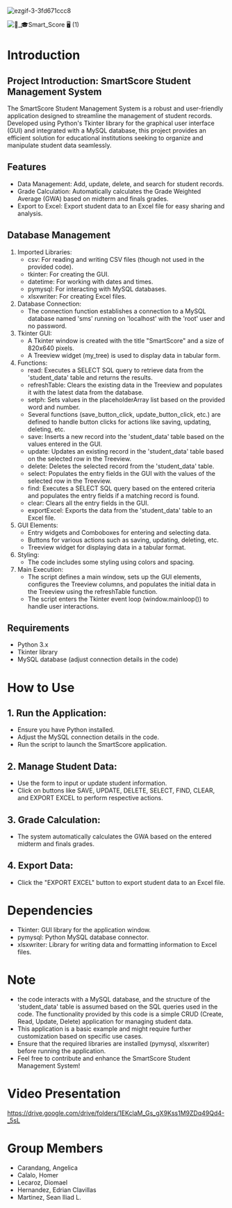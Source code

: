 ![ezgif-3-3fd671ccc8](https://github.com/Snldmrtnz/Smart-Score/assets/118676134/02731d83-7708-4153-bab7-660f03c70770)

![🧑_🎓Smart_Score 🖥️ (1)](https://github.com/Snldmrtnz/Smart-Score/assets/118676134/9e1283f1-307b-491d-ad72-70f24ac55782)

# Introduction
## Project Introduction: SmartScore Student Management System

The SmartScore Student Management System is a robust and user-friendly application designed to streamline the management of student records. Developed using Python's Tkinter library for the graphical user interface (GUI) and integrated with a MySQL database, this project provides an efficient solution for educational institutions seeking to organize and manipulate student data seamlessly.

## Features
- Data Management: Add, update, delete, and search for student records.
- Grade Calculation: Automatically calculates the Grade Weighted Average (GWA) based on midterm and finals grades.
- Export to Excel: Export student data to an Excel file for easy sharing and analysis.

## Database Management
1. Imported Libraries:
   - csv: For reading and writing CSV files (though not used in the provided code).
   - tkinter: For creating the GUI.
   - datetime: For working with dates and times.
   - pymysql: For interacting with MySQL databases.
   - xlsxwriter: For creating Excel files.
2. Database Connection:
   - The connection function establishes a connection to a MySQL database named 'sms' running on 'localhost' with the 'root' user and no password.
3. Tkinter GUI:
   - A Tkinter window is created with the title "SmartScore" and a size of 820x640 pixels.
   - A Treeview widget (my_tree) is used to display data in tabular form.
4. Functions:
   - read: Executes a SELECT SQL query to retrieve data from the 'student_data' table and returns the results.
   - refreshTable: Clears the existing data in the Treeview and populates it with the latest data from the database.
   - setph: Sets values in the placeholderArray list based on the provided word and number.
   - Several functions (save_button_click, update_button_click, etc.) are defined to handle button clicks for actions like saving, updating, deleting, etc.
   - save: Inserts a new record into the 'student_data' table based on the values entered in the GUI.
   - update: Updates an existing record in the 'student_data' table based on the selected row in the Treeview.
   - delete: Deletes the selected record from the 'student_data' table.
   - select: Populates the entry fields in the GUI with the values of the selected row in the Treeview.
   - find: Executes a SELECT SQL query based on the entered criteria and populates the entry fields if a matching record is found.
   - clear: Clears all the entry fields in the GUI.
   - exportExcel: Exports the data from the 'student_data' table to an Excel file.
5. GUI Elements:
   - Entry widgets and Comboboxes for entering and selecting data.
   - Buttons for various actions such as saving, updating, deleting, etc.
   - Treeview widget for displaying data in a tabular format.
6. Styling:
   - The code includes some styling using colors and spacing.
7. Main Execution:
   - The script defines a main window, sets up the GUI elements, configures the Treeview columns, and populates the initial data in the Treeview using the refreshTable function.
   - The script enters the Tkinter event loop (window.mainloop()) to handle user interactions.
  
## Requirements
- Python 3.x
- Tkinter library
- MySQL database (adjust connection details in the code)

# How to Use
## 1. Run the Application:
 
  - Ensure you have Python installed.
  - Adjust the MySQL connection details in the code.
  - Run the script to launch the SmartScore application.
## 2. Manage Student Data:

  - Use the form to input or update student information.
  - Click on buttons like SAVE, UPDATE, DELETE, SELECT, FIND, CLEAR, and EXPORT EXCEL to perform respective actions.
## 3. Grade Calculation:

  - The system automatically calculates the GWA based on the entered midterm and finals grades.
## 4. Export Data:

  - Click the "EXPORT EXCEL" button to export student data to an Excel file.

# Dependencies
- Tkinter: GUI library for the application window.
- pymysql: Python MySQL database connector.
- xlsxwriter: Library for writing data and formatting information to Excel files.

# Note
- the code interacts with a MySQL database, and the structure of the 'student_data' table is assumed based on the SQL queries used in the code. The functionality provided by this code is a simple CRUD (Create, Read, Update, Delete) application for managing student data.
- This application is a basic example and might require further customization based on specific use cases.
- Ensure that the required libraries are installed (pymysql, xlsxwriter) before running the application.
- Feel free to contribute and enhance the SmartScore Student Management System!

# Video Presentation
https://drive.google.com/drive/folders/1EKclaM_Gs_gX9Kss1M9ZDq49Qd4-_5sL

# Group Members
- Carandang, Angelica
- Calalo, Homer
- Lecaroz, Diomael
- Hernandez, Edrian Clavillas
- Martinez, Sean Iliad L.
